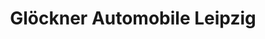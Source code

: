 ---
title: "Glöckner Automobile Leipzig"
url: /leipzig/gloeckner-automobile-leipzig/
shop: Autohaus
---